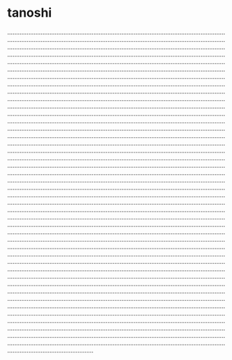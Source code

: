# tanoshi

.....................................................................................................................................................................................................................................................................................................................................................................................................................................................................................................................................................................................................................................................................................................................................................................................................................................................................................................................................................................................................................................................................................................................................................................................................................................................................................................................................................................................................................................................................................................................................................................................................................................................................................................................................................................................................................................................................................................................................................................................................................................................................................................................................................................................................................................................................................................................................................................................................................................................................................................................................................................................................................................................................................................................................................................................................................................................................................................................................................................................................................................................................................................................................................................................................................................................................................................................................................................................................................................................................................................................................................................................................................................................................................................................................................................................................................................................................................................................................................................................................................................................................................................................................................................................................................................................................................................................................................................................................................................................................................................................................................................................................................................................................................................................................................................................................................................................................................................................................................................................................................................................................................................................................................................................................................................................................................................................................................................................................................................................................................................................................................................................................